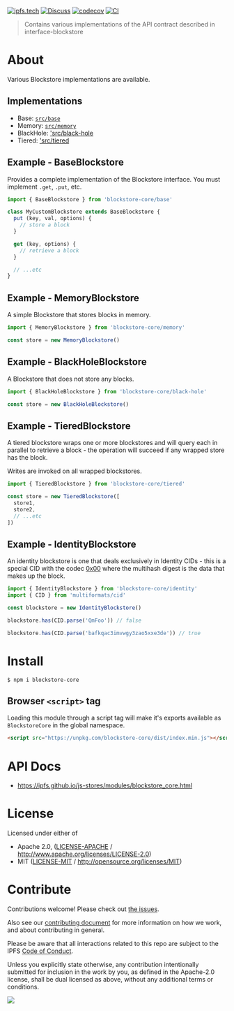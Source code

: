 [![ipfs.tech](https://img.shields.io/badge/project-IPFS-blue.svg?style=flat-square)](https://ipfs.tech)
[![Discuss](https://img.shields.io/discourse/https/discuss.ipfs.tech/posts.svg?style=flat-square)](https://discuss.ipfs.tech)
[![codecov](https://img.shields.io/codecov/c/github/ipfs/js-stores.svg?style=flat-square)](https://codecov.io/gh/ipfs/js-stores)
[![CI](https://img.shields.io/github/actions/workflow/status/ipfs/js-stores/js-test-and-release.yml?branch=main\&style=flat-square)](https://github.com/ipfs/js-stores/actions/workflows/js-test-and-release.yml?query=branch%3Amain)

> Contains various implementations of the API contract described in interface-blockstore

# About

Various Blockstore implementations are available.

## Implementations

- Base: [`src/base`](src/base.ts)
- Memory: [`src/memory`](src/memory.ts)
- BlackHole: ['src/black-hole](src/black-hole.ts)
- Tiered: ['src/tiered](src/tiered.ts)

## Example - BaseBlockstore

Provides a complete implementation of the Blockstore interface.  You must implement `.get`, `.put`, etc.

```js
import { BaseBlockstore } from 'blockstore-core/base'

class MyCustomBlockstore extends BaseBlockstore {
  put (key, val, options) {
    // store a block
  }

  get (key, options) {
    // retrieve a block
  }

  // ...etc
}
```

## Example - MemoryBlockstore

A simple Blockstore that stores blocks in memory.

```js
import { MemoryBlockstore } from 'blockstore-core/memory'

const store = new MemoryBlockstore()
```

## Example - BlackHoleBlockstore

A Blockstore that does not store any blocks.

```js
import { BlackHoleBlockstore } from 'blockstore-core/black-hole'

const store = new BlackHoleBlockstore()
```

## Example - TieredBlockstore

A tiered blockstore wraps one or more blockstores and will query each in parallel to retrieve a block - the operation will succeed if any wrapped store has the block.

Writes are invoked on all wrapped blockstores.

```js
import { TieredBlockstore } from 'blockstore-core/tiered'

const store = new TieredBlockstore([
  store1,
  store2,
  // ...etc
])
```

## Example - IdentityBlockstore

An identity blockstore is one that deals exclusively in Identity CIDs - this is a special CID with the codec [0x00](https://github.com/multiformats/multicodec/blob/d06fc6194710e8909bac64273c43f16b56ca4c34/table.csv#L2) where the multihash digest is the data that makes up the block.

```TypeScript
import { IdentityBlockstore } from 'blockstore-core/identity'
import { CID } from 'multiformats/cid'

const blockstore = new IdentityBlockstore()

blockstore.has(CID.parse('QmFoo')) // false

blockstore.has(CID.parse('bafkqac3imvwgy3zao5xxe3de')) // true
```

# Install

```console
$ npm i blockstore-core
```

## Browser `<script>` tag

Loading this module through a script tag will make it's exports available as `BlockstoreCore` in the global namespace.

```html
<script src="https://unpkg.com/blockstore-core/dist/index.min.js"></script>
```

# API Docs

- <https://ipfs.github.io/js-stores/modules/blockstore_core.html>

# License

Licensed under either of

- Apache 2.0, ([LICENSE-APACHE](LICENSE-APACHE) / <http://www.apache.org/licenses/LICENSE-2.0>)
- MIT ([LICENSE-MIT](LICENSE-MIT) / <http://opensource.org/licenses/MIT>)

# Contribute

Contributions welcome! Please check out [the issues](https://github.com/ipfs/js-stores/issues).

Also see our [contributing document](https://github.com/ipfs/community/blob/master/CONTRIBUTING_JS.md) for more information on how we work, and about contributing in general.

Please be aware that all interactions related to this repo are subject to the IPFS [Code of Conduct](https://github.com/ipfs/community/blob/master/code-of-conduct.md).

Unless you explicitly state otherwise, any contribution intentionally submitted for inclusion in the work by you, as defined in the Apache-2.0 license, shall be dual licensed as above, without any additional terms or conditions.

[![](https://cdn.rawgit.com/jbenet/contribute-ipfs-gif/master/img/contribute.gif)](https://github.com/ipfs/community/blob/master/CONTRIBUTING.md)
